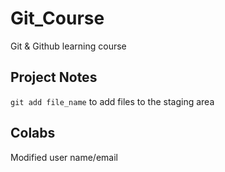 # Git_Course
Git &amp; Github learning course

## Project Notes
`git add file_name` to add files to the staging area

## Colabs
Modified user name/email
